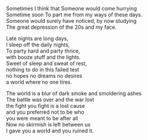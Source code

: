 Sometimes I think that Someone would come hurrying  
Sometime soon To part me from my ways of these days.  
Someone would surely have noticed, by now studying  
The great depression of the 20s and my face.

Late nights are long days,  
I sleep off the daily nights,  
To party hard and party thrice,  
with booze stuff and the lights.  
Sweet of sleep and sweat of rest,  
nothing to do in this failed test  
no hopes no dreams no desires  
a world where no one tires.

The world is a blur of dark smoke and smoldering ashes  
The battle was over and the war lost  
the fight you fight is a lost cause  
and you preferred not to be who  
you were meant to be after all  
Now no skirmish is left between us  
I gave you a world and you ruined it.

